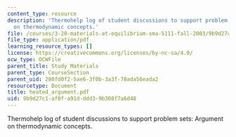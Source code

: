 ```yaml
---
content_type: resource
description: 'Thermohelp log of student discussions to support problem sets: Argument
  on thermodynamic concepts.'
file: /courses/3-20-materials-at-equilibrium-sma-5111-fall-2003/9b9d27c1af0fa91dddd39b308f7a6d48_heated_argument.pdf
file_type: application/pdf
learning_resource_types: []
license: https://creativecommons.org/licenses/by-nc-sa/4.0/
ocw_type: OCWFile
parent_title: Study Materials
parent_type: CourseSection
parent_uid: 280fd0f2-5ae6-3f0b-3a3f-78ada56eada2
resourcetype: Document
title: heated_argument.pdf
uid: 9b9d27c1-af0f-a91d-ddd3-9b308f7a6d48
---
```

Thermohelp log of student discussions to support problem sets: Argument on thermodynamic concepts.